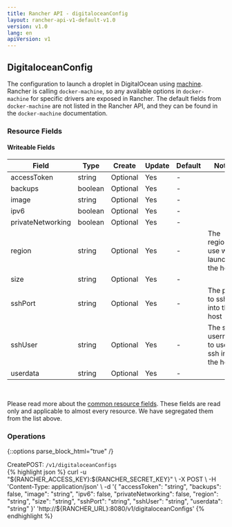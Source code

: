 ```yaml
---
title: Rancher API - digitaloceanConfig
layout: rancher-api-v1-default-v1.0
version: v1.0
lang: en
apiVersion: v1
---
```


## DigitaloceanConfig

The configuration to launch a droplet in DigitalOcean using [machine]({{site.baseurl}}/rancher/{{page.version}}/{{page.lang}}/api/{{page.apiVersion}}/api-resources/machine). Rancher is calling `docker-machine`, so any available options in `docker-machine` for specific drivers are exposed in Rancher. The default fields from `docker-machine` are not listed in the Rancher API, and they can be found in the `docker-machine` documentation.

### Resource Fields

#### Writeable Fields

Field | Type | Create | Update | Default | Notes
---|---|---|---|---|---
accessToken | string | Optional | Yes | - | 
backups | boolean | Optional | Yes | - | 
image | string | Optional | Yes | - | 
ipv6 | boolean | Optional | Yes | - | 
privateNetworking | boolean | Optional | Yes | - | 
region | string | Optional | Yes | - | The region to use when launching the host
size | string | Optional | Yes | - | 
sshPort | string | Optional | Yes | - | The port to ssh into the host
sshUser | string | Optional | Yes | - | The ssh username to use to ssh into the host
userdata | string | Optional | Yes | - | 



<br>

Please read more about the [common resource fields]({{site.baseurl}}/rancher/{{page.version}}/{{page.lang}}/api/{{page.apiVersion}}/common/). These fields are read only and applicable to almost every resource. We have segregated them from the list above.

### Operations
{::options parse_block_html="true" /}
<a id="create"></a>
<div class="action"><span class="header">Create<span class="headerright">POST:  <code>/v1/digitaloceanConfigs</code></span></span>
<div class="action-contents"> {% highlight json %}
curl -u "${RANCHER_ACCESS_KEY}:${RANCHER_SECRET_KEY}" \
-X POST \
-H 'Content-Type: application/json' \
-d '{
	"accessToken": "string",
	"backups": false,
	"image": "string",
	"ipv6": false,
	"privateNetworking": false,
	"region": "string",
	"size": "string",
	"sshPort": "string",
	"sshUser": "string",
	"userdata": "string"
}' 'http://${RANCHER_URL}:8080/v1/digitaloceanConfigs'
{% endhighlight %}
</div></div>



